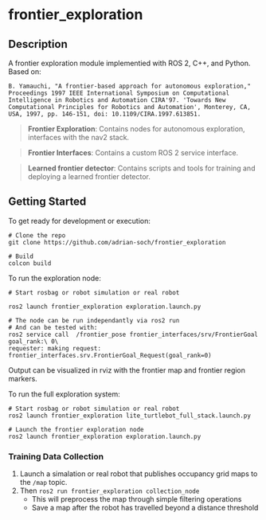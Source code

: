 # frontier_exploration

## Description
A frontier exploration module implementied with ROS 2, C++, and Python. Based on:

```
B. Yamauchi, "A frontier-based approach for autonomous exploration," Proceedings 1997 IEEE International Symposium on Computational Intelligence in Robotics and Automation CIRA'97. 'Towards New Computational Principles for Robotics and Automation', Monterey, CA, USA, 1997, pp. 146-151, doi: 10.1109/CIRA.1997.613851.
```

> **Frontier Exploration**: Contains nodes for autonomous exploration, interfaces with the nav2 stack.

> **Frontier Interfaces**: Contains a custom ROS 2 service interface.

> **Learned frontier detector**: Contains scripts and tools for training and deploying a learned frontier detector.

## Getting Started

To get ready for development or execution:
```
# Clone the repo
git clone https://github.com/adrian-soch/frontier_exploration

# Build
colcon build
```

To run the exploration node:
```
# Start rosbag or robot simulation or real robot

ros2 launch frontier_exploration exploration.launch.py

# The node can be run independantly via ros2 run
# And can be tested with:
ros2 service call  /frontier_pose frontier_interfaces/srv/FrontierGoal goal_rank:\ 0\ 
requester: making request: frontier_interfaces.srv.FrontierGoal_Request(goal_rank=0)

```

Output can be visualized in rviz with the frontier map and frontier region markers.

To run the full exploration system:

```
# Start rosbag or robot simulation or real robot
ros2 launch frontier_exploration lite_turtlebot_full_stack.launch.py

# Launch the frontier exploration node
ros2 launch frontier_exploration exploration.launch.py
```

### Training Data Collection

1. Launch a simalation or real robot that publishes occupancy grid maps to the `/map`  topic.
2. Then `ros2 run frontier_exploration collection_node`
   - This will preprocess the map through simple filtering operations
   - Save a map after the robot has travelled beyond a distance threshold